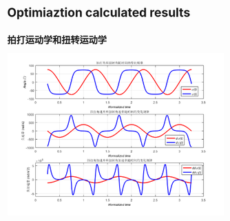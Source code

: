 ﻿# Optimiaztion calculated results

## 拍打运动学和扭转运动学

![calculated results](https://github.com/xijunke/HoverEnergyConsumptionOptimizations_WGP_WKP/blob/main/WingM6_3_10parameters_fixed_C_F_2/calculated_results_20160316/%E6%8B%8D%E6%89%93%E8%BF%90%E5%8A%A8%E5%AD%A6%E5%92%8C%E6%89%AD%E8%BD%AC%E8%BF%90%E5%8A%A8%E5%AD%A6.png)

